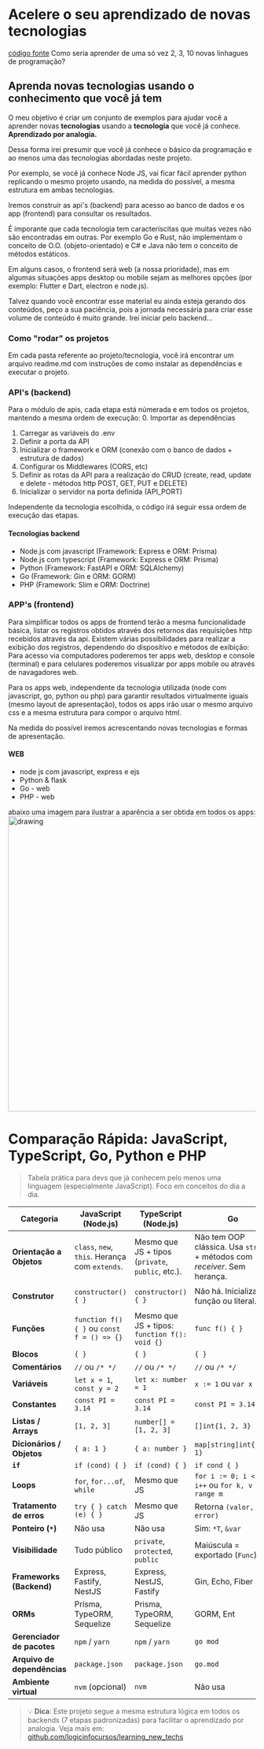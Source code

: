 # Acelere o seu aprendizado de novas tecnologias 
[código fonte](https://github.com/logicinfocursos/learning_new_techs.git)
Como seria aprender de uma só vez 2, 3, 10 novas linhagues de programação?
## Aprenda novas tecnologias usando o conhecimento que você já tem
O meu objetivo é criar um conjunto de exemplos para ajudar você a aprender novas <strong>tecnologias</strong> usando a <strong>tecnologia</strong> que você já conhece. <strong>Aprendizado por analogia. </strong>

Dessa forma irei presumir que você já conhece o básico da programação e ao menos uma das tecnologias abordadas neste projeto.

Por exemplo, se você já conhece Node JS, vai ficar fácil aprender python replicando o mesmo projeto usando, na medida do possível, a mesma estrutura em ambas tecnologias. 

Iremos construir as api's (backend) para acesso ao banco de dados e os app (frontend) para consultar os resultados.

É imporante que cada tecnologia tem caracteríscitas que muitas vezes não são encontradas em outras. Por exemplo Go e Rust, não implementam o conceito de O.O. (objeto-orientado) e C# e Java não tem o conceito de métodos estáticos.

Em alguns casos, o frontend será web (a nossa prioridade), mas em algumas situações apps desktop ou mobile sejam as melhores opções (por exemplo: Flutter e Dart, electron e node.js).

Talvez quando você encontrar esse material eu ainda esteja gerando dos conteúdos, peço a sua paciência, pois a jornada necessária para criar esse volume de conteúdo é muito grande. Irei iniciar pelo backend...

### Como "rodar" os projetos
Em cada pasta referente ao projeto/tecnologia, você irá encontrar um arquivo readme.md com instruções de como instalar as dependências e executar o projeto.

### API's (backend) 
Para o módulo de apis, cada etapa está númerada e em todos os projetos, mantendo a mesma ordem de execução:
0. Importar as dependências
1. Carregar as variáveis do .env
2. Definir a porta da API
3. Inicializar o framework e ORM (conexão com o banco de dados + estrutura de dados)
4. Configurar os Middlewares (CORS, etc)
5. Definir as rotas da API para a realização do CRUD (create, read, update e delete - métodos http POST, GET, PUT e DELETE)
6. Inicializar o servidor na porta definida (API_PORT)


Independente da tecnologia escolhida, o código irá seguir essa ordem de execução das etapas.

#### Tecnologias backend
- Node.js com javascript (Framework: Express e ORM: Prisma)
- Node.js com typescript (Framework: Express e ORM: Prisma)
- Python (Framework: FastAPI e ORM: SQLAlchemy) 
- Go (Framework: Gin e ORM: GORM)
- PHP (Framework: Slim e ORM: Doctrine) 


### APP's (frontend)

Para simplificar todos os apps de frontend terão a mesma funcionalidade básica, listar os registros obtidos através dos retornos das requisições http recebidos através da api. Existem várias possibilidades para realizar a exibição dos registros, dependendo do dispositivo e métodos de exibição: Para acesso via computadores poderemos ter apps web, desktop e console (terminal) e para celulares poderemos visualizar por apps mobile ou através de navagadores web.

Para os apps web, independente da tecnologia utilizada (node com javascript, go, python ou php) para garantir resultados virtualmente iguais (mesmo layout de apresentação), todos os apps irão usar o mesmo arquivo css e a mesma estrutura para compor o arquivo html.

Na medida do possível iremos acrescentando novas tecnologias e formas de apresentação.


#### WEB
- node js com javascript, express e ejs
- Python & flask
- Go  - web 
- PHP  - web 

abaixo uma imagem para ilustrar a aparência a ser obtida em todos os apps:
<img src="https://personalizetudo.com.br/assets/images/frontend.png" alt="drawing" width="600"/>

# Comparação Rápida: JavaScript, TypeScript, Go, Python e PHP

> Tabela prática para devs que já conhecem pelo menos uma linguagem (especialmente JavaScript). Foco em conceitos do dia a dia.

| Categoria | JavaScript (Node.js) | TypeScript (Node.js) | Go | Python | PHP |
|---------|------------------------|------------------------|----|--------|-----|
| **Orientação a Objetos** | `class`, `new`, `this`. Herança com `extends`. | Mesmo que JS + tipos (`private`, `public`, etc.). | Não tem OOP clássica. Usa `struct` + métodos com *receiver*. Sem herança. | Tudo é objeto. `class`, `__init__`, herança múltipla. | `class`, `extends`, `public/private/protected`, traits. |
| **Construtor** | `constructor() { }` | `constructor() { }` | Não há. Inicializa via função ou literal. | `def __init__(self, ...):` | `public function __construct() { }` |
| **Funções** | `function f() { }` ou `const f = () => {}` | Mesmo que JS + tipos: `function f(): void {}` | `func f() { }` | `def f():` | `function f() { }` |
| **Blocos** | `{ }` | `{ }` | `{ }` | `:` + indentação | `{ }` |
| **Comentários** | `//` ou `/* */` | `//` ou `/* */` | `//` ou `/* */` | `#` ou `"""` | `//`, `#` ou `/* */` |
| **Variáveis** | `let x = 1`, `const y = 2` | `let x: number = 1` | `x := 1` ou `var x = 1` | `x = 1` | `$x = 1;` |
| **Constantes** | `const PI = 3.14` | `const PI = 3.14` | `const PI = 3.14` | Convenção: `PI = 3.14` | `const PI = 3.14;` ou `define('PI', 3.14)` |
| **Listas / Arrays** | `[1, 2, 3]` | `number[] = [1, 2, 3]` | `[]int{1, 2, 3}` | `[1, 2, 3]` | `[1, 2, 3]` |
| **Dicionários / Objetos** | `{ a: 1 }` | `{ a: number }` | `map[string]int{"a": 1}` | `{"a": 1}` | `["a" => 1]` |
| **`if`** | `if (cond) { }` | `if (cond) { }` | `if cond { }` | `if cond:` | `if ($cond) { }` |
| **Loops** | `for`, `for...of`, `while` | Mesmo que JS | `for i := 0; i < n; i++` ou `for k, v := range m` | `for item in list:`, `while` | `for`, `foreach`, `while` |
| **Tratamento de erros** | `try { } catch (e) { }` | Mesmo que JS | Retorna `(valor, error)` | `try: ... except:` | `try { } catch (Exception $e) { }` |
| **Ponteiro (`*`)** | Não usa | Não usa | Sim: `*T`, `&var` | Não usa | Não usa |
| **Visibilidade** | Tudo público | `private`, `protected`, `public` | Maiúscula = exportado (`Func`) | `_` ou `__` = "privado" | `public`, `private`, `protected` |
| **Frameworks (Backend)** | Express, Fastify, NestJS | Express, NestJS, Fastify | Gin, Echo, Fiber | FastAPI, Flask, Django | Slim, Laravel, Symfony |
| **ORMs** | Prisma, TypeORM, Sequelize | Prisma, TypeORM, Sequelize | GORM, Ent | SQLAlchemy, Django ORM | Doctrine, Eloquent |
| **Gerenciador de pacotes** | `npm` / `yarn` | `npm` / `yarn` | `go mod` | `pip` | `composer` |
| **Arquivo de dependências** | `package.json` | `package.json` | `go.mod` | `requirements.txt` | `composer.json` |
| **Ambiente virtual** | `nvm` (opcional) | `nvm` | Não usa | `venv`, `poetry` | Não obrigatório |

> 💡 **Dica**: Este projeto segue a mesma estrutura lógica em todos os backends (7 etapas padronizadas) para facilitar o aprendizado por analogia. Veja mais em: [github.com/logicinfocursos/learning_new_techs](https://github.com/logicinfocursos/learning_new_techs.git)